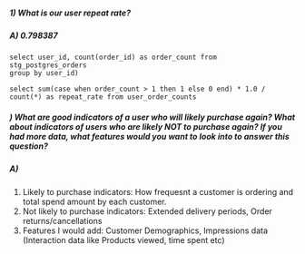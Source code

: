 ##### 1) What is our user repeat rate?
##### A) 0.798387
``` with user_order_counts as (
select user_id, count(order_id) as order_count from stg_postgres_orders
group by user_id)

select sum(case when order_count > 1 then 1 else 0 end) * 1.0 / count(*) as repeat_rate from user_order_counts
 ```
#####  ) What are good indicators of a user who will likely purchase again? What about indicators of users who are likely NOT to purchase again? If you had more data, what features would you want to look into to answer this question?
##### A)
1. Likely to purchase indicators: How frequesnt a customer is ordering and total spend amount by each customer.
2. Not likely to purchase indicators: Extended delivery periods, Order returns/cancellations
3. Features I would add: Customer Demographics, Impressions data (Interaction data like Products viewed, time spent etc)




